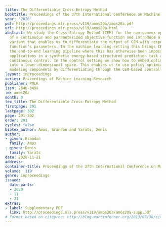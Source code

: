 ```yaml
---
title: The Differentiable Cross-Entropy Method
booktitle: Proceedings of the 37th International Conference on Machine Learning
year: '2020'
pdf: http://proceedings.mlr.press/v119/amos20a/amos20a.pdf
url: http://proceedings.mlr.press/v119/amos20a.html
abstract: We study the Cross-Entropy Method (CEM) for the non-convex optimization
  of a continuous and parameterized objective function and introduce a differentiable
  variant that enables us to differentiate the output of CEM with respect to the objective
  function’s parameters. In the machine learning setting this brings CEM inside of
  the end-to-end learning pipeline where this has otherwise been impossible. We show
  applications in a synthetic energy-based structured prediction task and in non-convex
  continuous control. In the control setting we show how to embed optimal action sequences
  into a lower-dimensional space. This enables us to use policy optimization to fine-tune
  modeling components by differentiating through the CEM-based controller.
layout: inproceedings
series: Proceedings of Machine Learning Research
publisher: PMLR
issn: 2640-3498
id: amos20a
month: 0
tex_title: The Differentiable Cross-Entropy Method
firstpage: 291
lastpage: 302
page: 291-302
order: 291
cycles: false
bibtex_author: Amos, Brandon and Yarats, Denis
author:
- given: Brandon
  family: Amos
- given: Denis
  family: Yarats
date: 2020-11-21
address: 
container-title: Proceedings of the 37th International Conference on Machine Learning
volume: '119'
genre: inproceedings
issued:
  date-parts:
  - 2020
  - 11
  - 21
extras:
- label: Supplementary PDF
  link: http://proceedings.mlr.press/v119/amos20a/amos20a-supp.pdf
# Format based on citeproc: http://blog.martinfenner.org/2013/07/30/citeproc-yaml-for-bibliographies/
---
```

